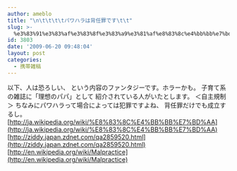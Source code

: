 ```yaml
---
author: ameblo
title: "\n\t\t\t\tパワハラは背任罪です\t\t"
slug: >-
  %e3%83%91%e3%83%af%e3%83%8f%e3%83%a9%e3%81%af%e8%83%8c%e4%bb%bb%e7%bd%aa%e3%81%a7%e3%81%99
id: 3803
date: '2009-06-20 09:48:04'
layout: post
categories:
  - 携帯雑稿
---
```


以下、人は恐ろしい、 という内容のファンタジーです。ホラーかも。 子育て系の雑誌に「理想のパパ」として 紹介されている人がいたとします。 ＜自主規制＞ ちなみにパワハラって場合によっては犯罪ですよね、 背任罪だけでも成立するし。 [http://ja.wikipedia.org/wiki/%E8%83%8C%E4%BB%BB%E7%BD%AA](http://ja.wikipedia.org/wiki/%E8%83%8C%E4%BB%BB%E7%BD%AA) [http://ziddy.japan.zdnet.com/qa2859520.html](http://ziddy.japan.zdnet.com/qa2859520.html) [http://en.wikipedia.org/wiki/Malpractice](http://en.wikipedia.org/wiki/Malpractice)
